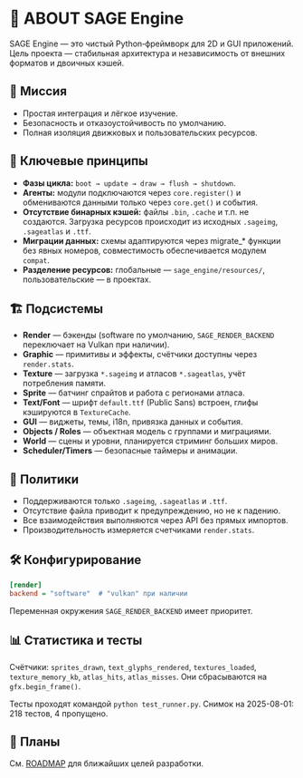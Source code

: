 # 📘 ABOUT SAGE Engine

SAGE Engine — это чистый Python‑фреймворк для 2D и GUI приложений.
Цель проекта — стабильная архитектура и независимость от внешних
форматов и двоичных кэшей.

## 🎯 Миссия
- Простая интеграция и лёгкое изучение.
- Безопасность и отказоустойчивость по умолчанию.
- Полная изоляция движковых и пользовательских ресурсов.

## 🔑 Ключевые принципы
- **Фазы цикла:** `boot → update → draw → flush → shutdown`.
- **Агенты:** модули подключаются через `core.register()` и
  обмениваются данными только через `core.get()` и события.
- **Отсутствие бинарных кэшей:** файлы `.bin`, `.cache` и т.п. не
  создаются. Загрузка ресурсов происходит из исходных `.sageimg`,
  `.sageatlas` и `.ttf`.
- **Миграции данных:** схемы адаптируются через migrate_* функции без явных номеров,
  совместимость обеспечивается модулем `compat`.
- **Разделение ресурсов:** глобальные — `sage_engine/resources/`,
  пользовательские — в проектах.

## 🏗️ Подсистемы
- **Render** — бэкенды (software по умолчанию, `SAGE_RENDER_BACKEND`
  переключает на Vulkan при наличии).
- **Graphic** — примитивы и эффекты, счётчики доступны через
  `render.stats`.
- **Texture** — загрузка `*.sageimg` и атласов `*.sageatlas`, учёт
  потребления памяти.
- **Sprite** — батчинг спрайтов и работа с регионами атласа.
- **Text/Font** — шрифт `default.ttf` (Public Sans) встроен, глифы
  кэшируются в `TextureCache`.
- **GUI** — виджеты, темы, i18n, привязка данных и события.
- **Objects / Roles** — объектная модель с группами и миграциями.
- **World** — сцены и уровни, планируется стриминг больших миров.
- **Scheduler/Timers** — безопасные таймеры и анимации.

## 📜 Политики
- Поддерживаются только `.sageimg`, `.sageatlas` и `.ttf`.
- Отсутствие файла приводит к предупреждению, но не к падению.
- Все взаимодействия выполняются через API без прямых импортов.
- Производительность измеряется счетчиками `render.stats`.

## 🛠 Конфигурирование
```ini
[render]
backend = "software"  # "vulkan" при наличии
```
Переменная окружения `SAGE_RENDER_BACKEND` имеет приоритет.

## 📊 Статистика и тесты
Счётчики: `sprites_drawn`, `text_glyphs_rendered`,
`textures_loaded`, `texture_memory_kb`, `atlas_hits`, `atlas_misses`.
Они сбрасываются на `gfx.begin_frame()`.

Тесты проходят командой `python test_runner.py`.
Снимок на 2025-08-01: 218 тестов, 4 пропущено.

## 🔮 Планы
См. [ROADMAP](ROADMAP.md) для ближайших целей разработки.

